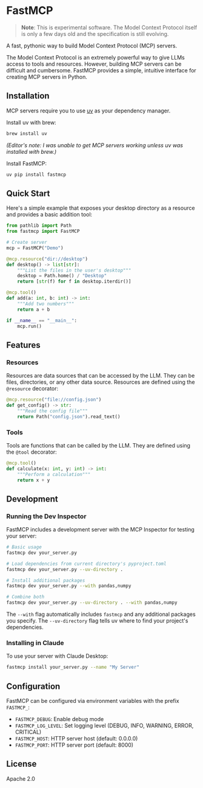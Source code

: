 # FastMCP

> **Note**: This is experimental software. The Model Context Protocol itself is only a few days old and the specification is still evolving.

A fast, pythonic way to build Model Context Protocol (MCP) servers.

The Model Context Protocol is an extremely powerful way to give LLMs access to tools and resources. However, building MCP servers can be difficult and cumbersome. FastMCP provides a simple, intuitive interface for creating MCP servers in Python.

## Installation

MCP servers require you to use [uv](https://github.com/astral-sh/uv) as your dependency manager.


Install uv with brew:
```bash
brew install uv
```
*(Editor's note: I was unable to get MCP servers working unless uv was installed with brew.)*

Install FastMCP:
```bash
uv pip install fastmcp
```



## Quick Start

Here's a simple example that exposes your desktop directory as a resource and provides a basic addition tool:

```python
from pathlib import Path
from fastmcp import FastMCP

# Create server
mcp = FastMCP("Demo")

@mcp.resource("dir://desktop")
def desktop() -> list[str]:
    """List the files in the user's desktop"""
    desktop = Path.home() / "Desktop"
    return [str(f) for f in desktop.iterdir()]

@mcp.tool()
def add(a: int, b: int) -> int:
    """Add two numbers"""
    return a + b

if __name__ == "__main__":
    mcp.run()
```

## Features

### Resources

Resources are data sources that can be accessed by the LLM. They can be files, directories, or any other data source. Resources are defined using the `@resource` decorator:

```python
@mcp.resource("file://config.json")
def get_config() -> str:
    """Read the config file"""
    return Path("config.json").read_text()
```

### Tools

Tools are functions that can be called by the LLM. They are defined using the `@tool` decorator:

```python
@mcp.tool()
def calculate(x: int, y: int) -> int:
    """Perform a calculation"""
    return x + y
```

## Development

### Running the Dev Inspector

FastMCP includes a development server with the MCP Inspector for testing your server:

```bash
# Basic usage
fastmcp dev your_server.py

# Load dependencies from current directory's pyproject.toml
fastmcp dev your_server.py --uv-directory .

# Install additional packages
fastmcp dev your_server.py --with pandas,numpy

# Combine both
fastmcp dev your_server.py --uv-directory . --with pandas,numpy
```

The `--with` flag automatically includes `fastmcp` and any additional packages you specify. The `--uv-directory` flag tells uv where to find your project's dependencies.

### Installing in Claude

To use your server with Claude Desktop:

```bash
fastmcp install your_server.py --name "My Server"
```


## Configuration

FastMCP can be configured via environment variables with the prefix `FASTMCP_`:

- `FASTMCP_DEBUG`: Enable debug mode
- `FASTMCP_LOG_LEVEL`: Set logging level (DEBUG, INFO, WARNING, ERROR, CRITICAL)
- `FASTMCP_HOST`: HTTP server host (default: 0.0.0.0)
- `FASTMCP_PORT`: HTTP server port (default: 8000)

## License

Apache 2.0